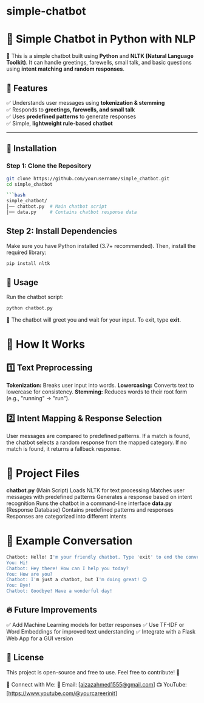 # simple-chatbot

# 🤖 Simple Chatbot in Python with NLP  

🚀 This is a simple chatbot built using **Python** and **NLTK (Natural Language Toolkit)**. It can handle greetings, farewells, small talk, and basic questions using **intent matching and random responses**.  

## 🔹 Features  
✅ Understands user messages using **tokenization & stemming**  
✅ Responds to **greetings, farewells, and small talk**  
✅ Uses **predefined patterns** to generate responses  
✅ Simple, **lightweight rule-based chatbot**  

---

## 📌 Installation  

### Step 1: Clone the Repository  
```bash
git clone https://github.com/yourusername/simple_chatbot.git
cd simple_chatbot

```bash
simple_chatbot/
│── chatbot.py  # Main chatbot script
│── data.py     # Contains chatbot response data

```

## Step 2: Install Dependencies
Make sure you have Python installed (3.7+ recommended). Then, install the required library:
```bash
pip install nltk
```

## 📌 Usage
Run the chatbot script:
```bash
python chatbot.py

```
💬 The chatbot will greet you and wait for your input. To exit, type **exit**.




# 📌 How It Works
## 1️⃣ Text Preprocessing
**Tokenization:** Breaks user input into words.
**Lowercasing:** Converts text to lowercase for consistency.
**Stemming:** Reduces words to their root form (e.g., "running" → "run").
## 2️⃣ Intent Mapping & Response Selection
User messages are compared to predefined patterns.
If a match is found, the chatbot selects a random response from the mapped category.
If no match is found, it returns a fallback response.

# 📂 Project Files
**chatbot.py** (Main Script)
Loads NLTK for text processing
Matches user messages with predefined patterns
Generates a response based on intent recognition
Runs the chatbot in a command-line interface
**data.py** (Response Database)
Contains predefined patterns and responses
Responses are categorized into different intents

# 📌 Example Conversation
```bash
Chatbot: Hello! I'm your friendly chatbot. Type 'exit' to end the conversation.  
You: Hi!  
Chatbot: Hey there! How can I help you today?  
You: How are you?  
Chatbot: I'm just a chatbot, but I'm doing great! 😊  
You: Bye!  
Chatbot: Goodbye! Have a wonderful day!  

```

## 🔥 Future Improvements
✅ Add Machine Learning models for better responses
✅ Use TF-IDF or Word Embeddings for improved text understanding
✅ Integrate with a Flask Web App for a GUI version


## 📌 License
This project is open-source and free to use. Feel free to contribute! 🚀

🔗 Connect with Me:
📧 Email: [aizazahmed1555@gmail.com]
📺 YouTube: [https://www.youtube.com/@yourcareerinit]
